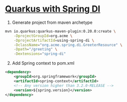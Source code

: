 # [Quarkus with Spring DI](https://quarkus.io/guides/spring-di-guide)

1. Generate project from maven archetype
```bash
mvn io.quarkus:quarkus-maven-plugin:0.20.0:create \
    -DprojectGroupId=org.acme \
    -DprojectArtifactId=using-spring-di \
    -DclassName="org.acme.spring.di.GreeterResource" \
    -Dpath="/greeting" \
    -Dextensions="spring-di"
```

2. Add Spring context to pom.xml
```xml
<dependency>
    <groupId>org.springframework</groupId>
    <artifactId>spring-context</artifactId>
    <!-- Any version higher than 3.2.0-RELEASE -->
    <version>${spring.version}</version>
</dependency>
```